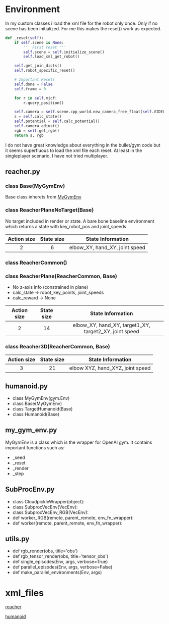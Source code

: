 # Environment

In my custom classes i load the xml file for the robot only once. Only if no
scene has been initialized. For me this makes the reset() work as expected.

```python
def _reset(self):
	if self.scene is None:
		''' First reset '''
		self.scene = self.initialize_scene()
		self.load_xml_get_robot()

	self.get_join_dicts()
	self.robot_specific_reset()

	# Important Resets
	self.done = False
	self.frame = 0

	for r in self.mjcf:
		r.query_position()

	self.camera = self.scene.cpp_world.new_camera_free_float(self.VIDEO_W, self.VIDEO_H, "video_camera")
	s = self.calc_state()
	self.potential = self.calc_potential()
	self.camera_adjust()
	rgb = self.get_rgb()
	return s, rgb
```

I do not have great knowledge about everything in the bullet/gym code but it
seems superfluous to load the xml file each reset. At least in the singleplayer
scenario, I have not tried multiplayer.

## reacher.py

### class Base(MyGymEnv)
Base class inherets from [MyGymEnv](environments/my_gym_env.py)

### class ReacherPlaneNoTarget(Base) 
No target included in render or state. A bare bone baseline environment which
returns a state with key_robot_pos and joint_speeds.

| Action size | State size | State Information |
|:-----------:|:--------:|:-------:|
| 2						| 6			| elbow_XY, hand_XY, joint speed |


### class ReacherCommon()

### class ReacherPlane(ReacherCommon, Base)
* No z-axis info (constrained in plane)
* calc_state  -> robot_key_points, joint_speeds
* calc_reward -> None

| Action size | State size | State Information |
|:-----------:|:--------:|:-------:|
| 2						| 14			| elbow_XY, hand_XY, target1_XY, target2_XY, joint speed |


### class Reacher3D(ReacherCommon, Base)

| Action size | State size | State Information |
|:-----------:|:--------:|:-------:|
| 3						| 21			| elbow XYZ, hand_XYZ, joint speed |

## humanoid.py
* class MyGymEnv(gym.Env)
* class Base(MyGymEnv)
* class TargetHumanoid(Base)
* class Humanoid(Base)

## my_gym_env.py
MyGymEnv is a class which is the wrapper for OpenAI gym. It contains important
functions such as:
* _seed
* _reset
* _render
* _step

        
## SubProcEnv.py

* class CloudpickleWrapper(object):
* class SubprocVecEnv(VecEnv):
* class SubprocVecEnv_RGB(VecEnv):
* def worker_RGB(remote, parent_remote, env_fn_wrapper):
* def worker(remote, parent_remote, env_fn_wrapper):

## utils.py
* def rgb_render(obs, title='obs')
* def rgb_tensor_render(obs, title='tensor_obs')
* def single_episodes(Env, args, verbose=True)
* def parallel_episodes(Env, args, verbose=False)
* def make_parallel_environments(Env, args)


# xml_files
[reacher](environments.xml_files.reacher)

[humanoid](environments.xml_files.humanoid)
